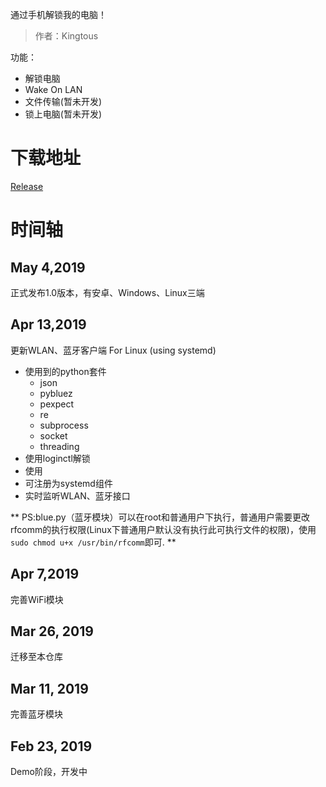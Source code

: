 通过手机解锁我的电脑！

> 作者：Kingtous

功能：
- 解锁电脑
- Wake On LAN
- 文件传输(暂未开发)
- 锁上电脑(暂未开发)

# 下载地址
[Release](https://github.com/Kingtous/UnlockMyComputer/releases)

# 时间轴

## May 4,2019
正式发布1.0版本，有安卓、Windows、Linux三端

## Apr 13,2019
更新WLAN、蓝牙客户端 For Linux (using systemd)
- 使用到的python套件
    - json
    - pybluez
    - pexpect
    - re
    - subprocess
    - socket
    - threading
- 使用loginctl解锁
- 使用
- 可注册为systemd组件
- 实时监听WLAN、蓝牙接口

** PS:blue.py（蓝牙模块）可以在root和普通用户下执行，普通用户需要更改rfcomm的执行权限(Linux下普通用户默认没有执行此可执行文件的权限)，使用```sudo chmod u+x /usr/bin/rfcomm```即可. **

## Apr 7,2019

完善WiFi模块

## Mar 26, 2019

迁移至本仓库

## Mar 11, 2019

完善蓝牙模块

## Feb 23, 2019

Demo阶段，开发中
